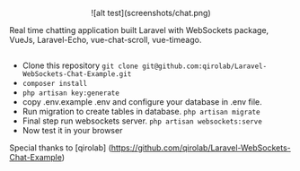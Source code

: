 <p align="center">![alt test](screenshots/chat.png)</p>

Real time chatting application built Laravel with WebSockets package, VueJs, Laravel-Echo, vue-chat-scroll, vue-timeago.

## 
- Clone this repository `git clone git@github.com:qirolab/Laravel-WebSockets-Chat-Example.git`
- `composer install`
- `php artisan key:generate`
- copy .env.example .env and configure your database in .env file.
- Run migration to create tables in database. `php artisan migrate`
- Final step run websockets server. `php artisan websockets:serve`
- Now test it in your browser

Special thanks to [qirolab] (https://github.com/qirolab/Laravel-WebSockets-Chat-Example)
